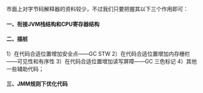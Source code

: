 市面上对字节码解释器的资料较少，不过我们只要把握其以下三个作用即可：

#### 	一、衔接JVM栈结构和CPU寄存器结构

#### 二、插桩
1）在代码合适位置增加安全点——GC STW
2）在代码合适位置增加内存栅栏——可见性和有序性
3）在代码合适位置增加读写屏障——GC 三色标记
4）其他一些辅助代码；

#### 三、JMM规则下优化代码

